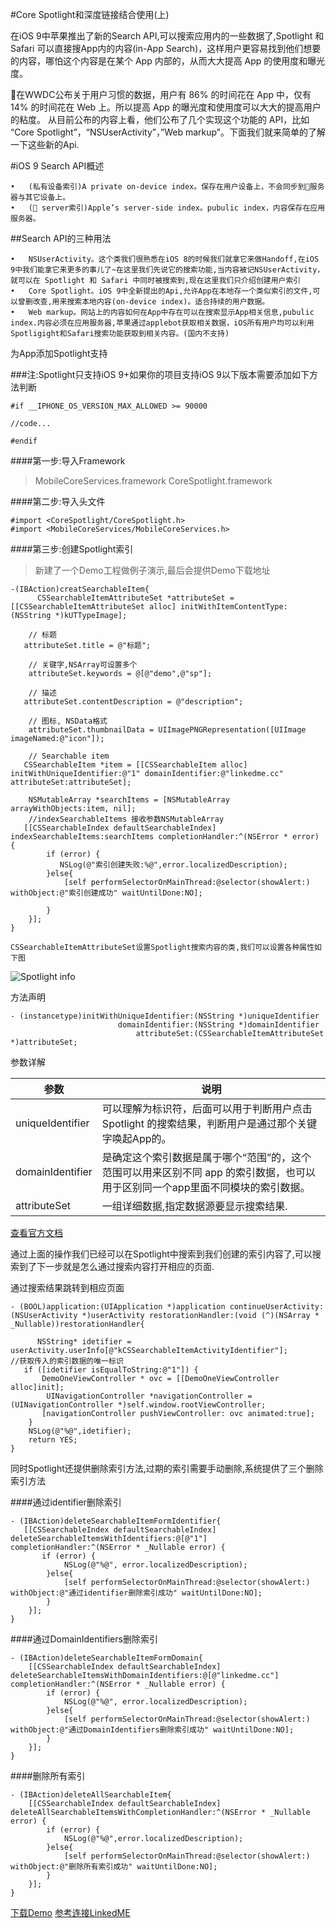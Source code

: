 #Core Spotlight和深度链接结合使用(上)



在iOS 9中苹果推出了新的Search API,可以搜索应用内的一些数据了,Spotlight 和 Safari 可以直接搜App内的内容(in-App Search)，这样用户更容易找到他们想要的内容，哪怕这个内容是在某个 App 内部的，从而大大提高 App 的使用度和曝光度。

 在WWDC公布关于用户习惯的数据，用户有 86% 的时间花在 App 中，仅有 14% 的时间花在 Web 上。所以提高 App 的曝光度和使用度可以大大的提高用户的粘度。
从目前公布的内容上看，他们公布了几个实现这个功能的 API，比如 “Core Spotlight”，“NSUserActivity”，”Web markup”。下面我们就来简单的了解一下这些新的Api.

#iOS 9 Search API概述

	•	(私有设备索引)A private on-device index。保存在用户设备上，不会同步到服务器与其它设备上。 
	•	( server索引)Apple’s server-side index。pubulic index，内容保存在应用服务器。 

##Search API的三种用法

	•	NSUserActivity。这个类我们很熟悉在iOS 8的时候我们就拿它来做Handoff,在iOS 9中我们能拿它来更多的事儿了~在这里我们先说它的搜索功能,当内容被记NSUserActivity，就可以在 Spotlight 和 Safari 中同时被搜索到,现在这里我们只介绍创建用户索引 
	•	Core Spotlight。iOS 9中全新提出的Api,允许App在本地存一个类似索引的文件,可以曾删改查,用来搜索本地内容(on-device index)。适合持续的用户数据。 
	•	Web markup。网站上的内容如何在App中存在可以在搜索显示App相关信息,pubulic index.内容必须在应用服务器,苹果通过applebot获取相关数据，iOS所有用户均可以利用Spotligight和Safari搜索功能获取到相关内容。(国内不支持) 

为App添加Spotlight支持

###注:Spotlight只支持iOS 9+如果你的项目支持iOS 9以下版本需要添加如下方法判断
```objc
#if __IPHONE_OS_VERSION_MAX_ALLOWED >= 90000

//code...

#endif
```


####第一步:导入Framework

>MobileCoreServices.framework
>CoreSpotlight.framework

####第二步:导入头文件

```objc
#import <CoreSpotlight/CoreSpotlight.h>
#import <MobileCoreServices/MobileCoreServices.h>
```

####第三步:创建Spotlight索引

>新建了一个Demo工程做例子演示,最后会提供Demo下载地址

```objc
-(IBAction)creatSearchableItem{
      CSSearchableItemAttributeSet *attributeSet = [[CSSearchableItemAttributeSet alloc] initWithItemContentType:(NSString *)kUTTypeImage];

    // 标题
   attributeSet.title = @"标题";

    // 关键字,NSArray可设置多个
    attributeSet.keywords = @[@"demo",@"sp"];

    // 描述
   attributeSet.contentDescription = @"description";

    // 图标, NSData格式
    attributeSet.thumbnailData = UIImagePNGRepresentation([UIImage imageNamed:@"icon"]);

    // Searchable item
   CSSearchableItem *item = [[CSSearchableItem alloc] initWithUniqueIdentifier:@"1" domainIdentifier:@"linkedme.cc" attributeSet:attributeSet];

    NSMutableArray *searchItems = [NSMutableArray arrayWithObjects:item, nil];
    //indexSearchableItems 接收参数NSMutableArray
   [[CSSearchableIndex defaultSearchableIndex] indexSearchableItems:searchItems completionHandler:^(NSError * error) {
        if (error) {
           NSLog(@"索引创建失败:%@",error.localizedDescription);
        }else{
            [self performSelectorOnMainThread:@selector(showAlert:) withObject:@"索引创建成功" waitUntilDone:NO];

        }
    }];
}

```

```
CSSearchableItemAttributeSet设置Spotlight搜索内容的类,我们可以设置各种属性如下图
```
![Spotlight info](http://7xq8b0.com1.z0.glb.clouddn.com/spotLight_info.png)

方法声明

```objc
- (instancetype)initWithUniqueIdentifier:(NSString *)uniqueIdentifier 
                        domainIdentifier:(NSString *)domainIdentifier 
                            attributeSet:(CSSearchableItemAttributeSet *)attributeSet;

```

参数详解

参数 | 说明
------------ | -------------
uniqueIdentifier | 可以理解为标识符，后面可以用于判断用户点击 Spotlight 的搜索结果，判断用户是通过那个关键字唤起App的。
domainIdentifier| 是确定这个索引数据是属于哪个“范围”的，这个范围可以用来区别不同 app 的索引数据，也可以用于区别同一个app里面不同模块的索引数据。
attributeSet|一组详细数据,指定数据源要显示搜索结果.

[查看官方文档](https://developer.apple.com/reference/corespotlight/cssearchableitem/1621647-initwithuniqueidentifier)

通过上面的操作我们已经可以在Spotlight中搜索到我们创建的索引内容了,可以搜索到了下一步就是怎么通过搜索内容打开相应的页面.

通过搜索结果跳转到相应页面

```objc
- (BOOL)application:(UIApplication *)application continueUserActivity:(NSUserActivity *)userActivity restorationHandler:(void (^)(NSArray * _Nullable))restorationHandler{

      NSString* idetifier = userActivity.userInfo[@"kCSSearchableItemActivityIdentifier"];        //获取传入的索引数据的唯一标识
   if ([idetifier isEqualToString:@"1"]) {
       DemoOneViewController * ovc = [[DemoOneViewController alloc]init];
        UINavigationController *navigationController = (UINavigationController *)self.window.rootViewController;
       [navigationController pushViewController: ovc animated:true];
    }
    NSLog(@"%@",idetifier);
    return YES;
}
```

同时Spotlight还提供删除索引方法,过期的索引需要手动删除,系统提供了三个删除索引方法


####通过identifier删除索引
```objc
- (IBAction)deleteSearchableItemFormIdentifier{
   [[CSSearchableIndex defaultSearchableIndex] deleteSearchableItemsWithIdentifiers:@[@"1"] completionHandler:^(NSError * _Nullable error) {
       if (error) {
            NSLog(@"%@", error.localizedDescription);
        }else{
            [self performSelectorOnMainThread:@selector(showAlert:) withObject:@"通过identifier删除索引成功" waitUntilDone:NO];
        }
    }];
}
```

####通过DomainIdentifiers删除索引
```objc
- (IBAction)deleteSearchableItemFormDomain{
    [[CSSearchableIndex defaultSearchableIndex] deleteSearchableItemsWithDomainIdentifiers:@[@"linkedme.cc"] completionHandler:^(NSError * _Nullable error) {
        if (error) {
            NSLog(@"%@", error.localizedDescription);
        }else{
            [self performSelectorOnMainThread:@selector(showAlert:) withObject:@"通过DomainIdentifiers删除索引成功" waitUntilDone:NO];
        }
    }];
}
```
####删除所有索引

```objc
- (IBAction)deleteAllSearchableItem{
    [[CSSearchableIndex defaultSearchableIndex] deleteAllSearchableItemsWithCompletionHandler:^(NSError * _Nullable error) {
        if (error) {
            NSLog(@"%@",error.localizedDescription);
        }else{
            [self performSelectorOnMainThread:@selector(showAlert:) withObject:@"删除所有索引成功" waitUntilDone:NO];
        }
    }];
}
```

[下载Demo](https://github.com/bindx/Spotlight-Demo)
[参考连接LinkedME](https://github.com/WFC-LinkedME/LinkedME-iOS-Deep-Linking-Demo)

